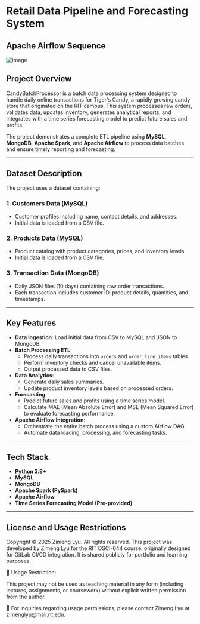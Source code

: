 
# Retail Data Pipeline and Forecasting System

## Apache Airflow Sequence

![image](https://github.com/user-attachments/assets/c883bf57-601e-42fb-87c0-eddb1c8ea119)


## Project Overview

CandyBatchProcessor is a batch data processing system designed to handle daily online transactions for Tiger's Candy, a rapidly growing candy store that originated on the RIT campus. This system processes raw orders, validates data, updates inventory, generates analytical reports, and integrates with a time series forecasting model to predict future sales and profits.

The project demonstrates a complete ETL pipeline using **MySQL**, **MongoDB**, **Apache Spark**, and **Apache Airflow** to process data batches and ensure timely reporting and forecasting.

---

## Dataset Description

The project uses a dataset containing:

### 1. Customers Data (MySQL)
- Customer profiles including name, contact details, and addresses.
- Initial data is loaded from a CSV file.

### 2. Products Data (MySQL)
- Product catalog with product categories, prices, and inventory levels.
- Initial data is loaded from a CSV file.

### 3. Transaction Data (MongoDB)
- Daily JSON files (10 days) containing raw order transactions.
- Each transaction includes customer ID, product details, quantities, and timestamps.

---

## Key Features

- **Data Ingestion**: Load initial data from CSV to MySQL and JSON to MongoDB.
- **Batch Processing ETL**: 
    - Process daily transactions into `orders` and `order_line_items` tables.
    - Perform inventory checks and cancel unavailable items.
    - Output processed data to CSV files.
- **Data Analytics**:
    - Generate daily sales summaries.
    - Update product inventory levels based on processed orders.
- **Forecasting**:
    - Predict future sales and profits using a time series model.
    - Calculate MAE (Mean Absolute Error) and MSE (Mean Squared Error) to evaluate forecasting performance.
- **Apache Airflow Integration**:
    - Orchestrate the entire batch process using a custom Airflow DAG.
    - Automate data loading, processing, and forecasting tasks.

---

## Tech Stack

- **Python 3.8+**
- **MySQL**
- **MongoDB**
- **Apache Spark (PySpark)**
- **Apache Airflow**
- **Time Series Forecasting Model (Pre-provided)**

---

## License and Usage Restrictions

Copyright © 2025 Zimeng Lyu. All rights reserved.
This project was developed by Zimeng Lyu for the RIT DSCI-644 course, originally designed for GitLab CI/CD integration. It is shared publicly for portfolio and learning purposes.

🚫 Usage Restriction:

This project may not be used as teaching material in any form (including lectures, assignments, or coursework) without explicit written permission from the author.

📩 For inquiries regarding usage permissions, please contact Zimeng Lyu at zimenglyu@mail.rit.edu.

